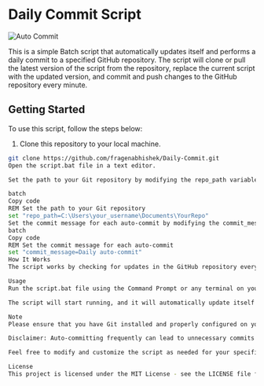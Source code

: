# Daily Commit Script

![Auto Commit](https://img.shields.io/badge/Auto%20Commit-Daily-brightgreen)

This is a simple Batch script that automatically updates itself and performs a daily commit to a specified GitHub repository. The script will clone or pull the latest version of the script from the repository, replace the current script with the updated version, and commit and push changes to the GitHub repository every minute.

## Getting Started

To use this script, follow the steps below:

1. Clone this repository to your local machine.

```bash
git clone https://github.com/fragenabhishek/Daily-Commit.git
Open the script.bat file in a text editor.

Set the path to your Git repository by modifying the repo_path variable. Replace 'your_username' with your GitHub username and provide the correct path to your repository.

batch
Copy code
REM Set the path to your Git repository
set "repo_path=C:\Users\your_username\Documents\YourRepo"
Set the commit message for each auto-commit by modifying the commit_message variable. You can customize the commit message to your preference.
batch
Copy code
REM Set the commit message for each auto-commit
set "commit_message=Daily auto-commit"
How It Works
The script works by checking for updates in the GitHub repository every minute. If updates are available, it clones or pulls the latest version of the script from the repository. Then, it replaces the current script with the updated version. After that, it changes to the specified Git repository directory and performs a commit with the provided commit message. Finally, it pushes the changes to the main branch of the GitHub repository.

Usage
Run the script.bat file using the Command Prompt or any terminal on your system.

The script will start running, and it will automatically update itself and perform a daily commit to the specified GitHub repository every minute.

Note
Please ensure that you have Git installed and properly configured on your system before using this script. Additionally, make sure that you have the necessary permissions to access and push changes to the specified GitHub repository.

Disclaimer: Auto-committing frequently can lead to unnecessary commits and may not be suitable for all projects. Use this script with caution and only in situations where frequent commits are desired or required.

Feel free to modify and customize the script as needed for your specific use case. Happy coding!

License
This project is licensed under the MIT License - see the LICENSE file for details.
